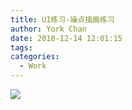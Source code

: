```yaml
---
title: UI练习-噪点插画练习
author: York Chan
date: 2018-12-14 12:01:15
tags:
categories: 
  - Work
---
```



![](http://image.psdpi.com/image/Landscape.jpg)

